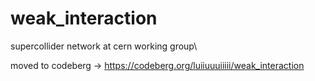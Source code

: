 # weak_interaction
supercollider network at cern working group\

moved to codeberg -> https://codeberg.org/luiiuuuiiiii/weak_interaction
